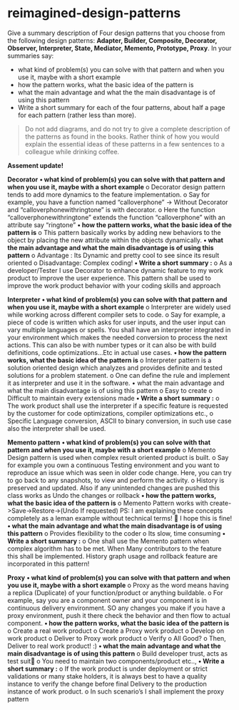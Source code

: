 # reimagined-design-patterns

Give a summary description of Four design patterns that you choose from the following design patterns: **Adapter,  Builder, Composite, Decorator, Observer, Interpreter, State, Mediator, Memento, Prototype, Proxy**. In your summaries say:

- what kind of problem(s) you can solve with that pattern and when you use it, maybe with a short example
- how the pattern works, what the basic idea of the pattern is
- what the main advantage and what the the main disadvantage is of using this pattern
- Write a short summary for each of the four patterns, about half a page for each pattern (rather less than more). 

> Do not add diagrams, and do not try to give a complete description of the patterns as found in the books. Rather think of how you would explain the essential ideas of these patterns in a few sentences to a colleague while drinking coffee.


**Assement update!**



**Decorator**
**•	what kind of problem(s) you can solve with that pattern and when you use it, maybe with a short example**
o	Decorator design pattern tends to add more dynamics to the feature implementation.
o	Say for example, you have a function named “calloverphone” -> Without Decorator and “calloverphonewithringtone” is with decorator. 
o	Here the function “calloverphonewithringtone” extends the function “calloverphone” with an attribute say “ringtone”
**•	how the pattern works, what the basic idea of the pattern is**
o	This pattern basically works by adding new behaviors to the object by placing the new attribute within the objects dynamically. 
**•	what the main advantage and what the main disadvantage is of using this pattern**
o	Advantage : Its Dynamic and pretty cool to see since its result oriented
o	Disadvantage: Complex coding!
**•	Write a short summary :**
o	As a developer/Tester I use Decorator to enhance dynamic feature to my work product to improve the user experience. This pattern shall be used to improve the work product behavior with your coding skills and approach



**Interpreter**
**•	what kind of problem(s) you can solve with that pattern and when you use it, maybe with a short example**
o	Interpreter are widely used while working across different compiler sets to code.
o	Say for example, a piece of code is written which asks for user inputs, and the user input can vary multiple languages or spells. You shall have an interpreter integrated in your environment which makes the needed conversion to process the next actions. This can also be with number types or it can also be with build definitions, code optimizations...Etc in actual use cases.
**•	how the pattern works, what the basic idea of the pattern is**
o	Interpreter pattern is a solution oriented design which analyzes and provides definite and tested solutions for a problem statement. 
o	One can define the rule and implement it as interpreter and use it in the software.
•	what the main advantage and what the main disadvantage is of using this pattern
o	Easy to create
o	Difficult to maintain every extensions made
**•	Write a short summary :**
o	The work product shall use the interpreter if a specific feature is requested by the customer for code optimizations, compiler optimizations etc.,
o	Specific Language conversion, ASCII to binary conversion, in such use case also the interpreter shall be used.



**Memento pattern**
**•	what kind of problem(s) you can solve with that pattern and when you use it, maybe with a short example**
o	Memento Design pattern is used when complex result oriented product is built.
o	Say for example you own a continuous Testing environment and you want to reproduce an issue which was seen in older code change. Here, you can try to go back to any snapshots, to view and perform the activity.
o	History is preserved and updated. Also if any unintended changes are pushed this class works as Undo the changes or rollback
**•	how the pattern works, what the basic idea of the pattern is**
o	Memento Pattern works with create->Save->Restore->(Undo If requested) 
PS: I am explaining these concepts completely as a leman example without technical terms!  I hope this is fine!
**•	what the main advantage and what the main disadvantage is of using this pattern**
o	Provides flexibility to the coder
o	Its slow, time consuming
**•	Write a short summary :**
o	One shall use the Memento pattern when complex algorithm has to be met. When Many contributors to the feature this shall be implemented. History graph usage and rollback feature are incorporated in this pattern!



**Proxy**
**•	what kind of problem(s) you can solve with that pattern and when you use it, maybe with a short example**
o	Proxy as the word means having a replica (Duplicate) of your function/product or anything buildable.
o	For example, say you are a component owner and your component is in continuous delivery environment. SO any changes you make if you have a proxy environment, push it there check the behavior and then flow to actual component.
**•	how the pattern works, what the basic idea of the pattern is**
o	Create a real work product
o	Create a Proxy work product
o	Develop on work product
o	Deliver to Proxy work product
o	Verify 
o	All Good?
o	Then, Deliver to real work product! :)
**•	what the main advantage and what the main disadvantage is of using this pattern**
o	Build developer trust, acts as test suit
o	You need to maintain two components/product etc..,
**•	Write a short summary :**
o	If the work product is under deployment or strict validations or many stake holders, it is always best to have a quality instance to verify the change before final Delivery to the production instance of work product.
o	In such scenario’s I shall implement the proxy pattern


